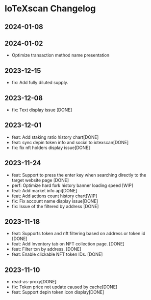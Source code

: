 # IoTeXscan Changelog
## 2024-01-08

## 2024-01-02
- Optimize transaction method name presentation

## 2023-12-15
- fix: Add fully diluted supply.

## 2023-12-08
- fix: Text display issue [DONE]

## 2023-12-01
- feat: Add staking ratio history chart[DONE]
- feat: sync depin token info and social to iotexscan[DONE]
- fix: fix nft holders display issue[DONE]

## 2023-11-24
- feat: Support to press the enter key when searching directly to the target website page [DONE]
- perf: Optimize hard fork history banner loading speed [WIP]
- feat: Add market info api[DONE]
- feat: Add actions count history chart[WIP]
- fix: Fix account name display issue[DONE] 
- fix: Issue of the filtered by address [DONE]

## 2023-11-18
- feat: Supports token and nft filtering based on address or token id [DONE]
- feat: Add Inventory tab on NFT collection page. [DONE]
- feat: Filter txn by address. [DONE]
- feat: Enable clickable NFT token IDs. [DONE]
## 2023-11-10
- read-as-proxy[DONE]
- fix: Token price not update caused by cache[DONE]
- feat: Support depin token icon display[DONE]
